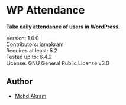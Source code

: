 # WP Attendance

**Take daily attendance of users in WordPress.**

Version: 1.0.0 \
Contributors: iamakram \
Requires at least: 5.2 \
Tested up to: 6.4.2 \
License: GNU General Public License v3.0 
## Author

- [Mohd Akram](https://www.github.com/iamakram22)
